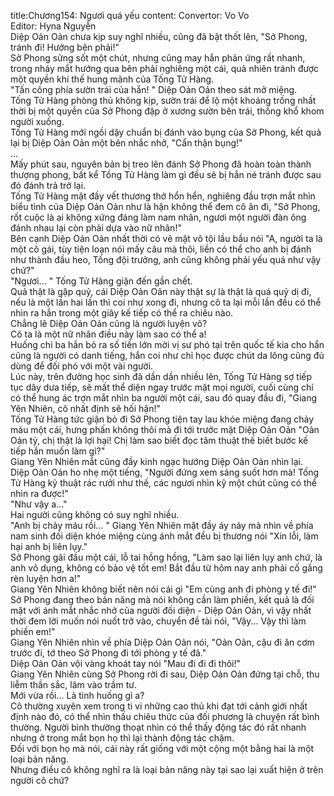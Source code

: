 title:Chương154: Ngươi quá yếu
content:
Convertor: Vo Vo<br>Editor: Hyna Nguyễn<br>Diệp Oản Oản chưa kịp suy nghĩ nhiều, cũng đã bật thốt lên, "Sở Phong, tránh đi! Hướng bên phải!"<br>Sở Phong sửng sốt một chút, nhưng cũng may hắn phản ứng rất nhanh, trong nháy mắt hướng qua bên phải nghiêng một cái, quả nhiên tránh được một quyền khí thế hung mãnh của Tống Tử Hàng.<br>"Tấn công phía sườn trái của hắn! " Diệp Oản Oản theo sát mở miệng.<br>Tống Tử Hàng phòng thủ không kịp, sườn trái để lộ một khoảng trống nhất thời bị một quyền của Sở Phong đập ở xương sườn bên trái, thống khổ khom người xuống.<br>Tống Tử Hàng mới ngồi dậy chuẩn bị đánh vào bụng của Sở Phong, kết quả lại bị Diệp Oản Oản một bên nhắc nhở, "Cẩn thận bụng!"<br>...<br>Mấy phút sau, nguyên bản bị treo lên đánh Sở Phong đã hoàn toàn thành thượng phong, bất kể Tống Tử Hàng làm gì đều sẽ bị hắn né tránh được sau đó đánh trả trở lại.<br>Tống Tử Hàng mặt đầy vết thương thở hổn hển, nghiêng đầu trợn mắt nhìn biểu tình của Diệp Oản Oản như là hận không thể đem cô ăn đi, "Sở Phong, rốt cuộc là ai không xứng đáng làm nam nhân, ngươi một người đàn ông đánh nhau lại còn phải dựa vào nữ nhân!"<br>Bên cạnh Diệp Oản Oản nhất thời có vẻ mặt vô tội lầu bầu nói "A, người ta là một cô gái, tùy tiện loạn nói mấy câu mà thôi, liền có thể cho anh bị đánh như thành đầu heo, Tống đội trưởng, anh cũng không phải yếu quá như vậy chứ?"<br>"Ngươi... " Tống Tử Hàng giận đến gần chết.<br>Quả thật là gặp quỷ, cái Diệp Oản Oản này thật sự là thật là quá quỷ dị đi, nếu là một lần hai lần thì coi như xong đi, nhưng cô ta lại mỗi lần đều có thể nhìn ra hắn trong một giây kế tiếp có thể ra chiêu nào.<br>Chẳng lẽ Diệp Oản Oản cũng là người luyện võ?<br>Cô ta là một nữ nhân điều này làm sao có thể a!<br>Huống chi ba hắn bỏ ra số tiền lớn mời vị sư phó tại trên quốc tế kia cho hắn cũng là người có danh tiếng, hắn coi như chỉ học được chút da lông cũng đủ dùng để đối phó với một vài người.<br>Lúc này, trên đường học sinh đã dần dần nhiều lên, Tống Tử Hàng sợ tiếp tục dây dưa tiếp, sẽ mất thể diện ngay trước mặt mọi người, cuối cùng chỉ có thể hung ác trợn mắt nhìn ba người một cái, sau đó quay đầu đi, "Giang Yên Nhiên, cô nhất định sẽ hối hận!"<br>Tống Tử Hàng tức giận bỏ đi Sở Phong tiện tay lau khóe miệng đang chảy máu một cái, hưng phấn không thôi mà đi tới trước mặt Diệp Oản Oản "Oản Oản tỷ, chị thật là lợi hại! Chị làm sao biết đọc tâm thuật thế biết bước kế tiếp hắn muốn làm gì?"<br>Giang Yên Nhiên mắt cũng đầy kinh ngạc hướng Diệp Oản Oản nhìn lại.<br>Diệp Oản Oản ho nhẹ một tiếng, "Người đứng xem sáng suốt hơn mà! Tống Tử Hàng kỹ thuật rác rưởi như thế, các ngươi nhìn kỹ một chút cũng có thể nhìn ra được!"<br>"Như vậy a..."<br>Hai người cũng không có suy nghĩ nhiều.<br>"Anh bị chảy máu rồi... " Giang Yên Nhiên mặt đầy áy náy mà nhìn về phía nam sinh đối diện khóe miệng cùng ánh mắt đều bị thương nói "Xin lỗi, làm hại anh bị liên lụy."<br>Sở Phong gãi đầu một cái, lỗ tai hồng hồng, "Làm sao lại liên lụy anh chứ, là anh vô dụng, không có bảo vệ tốt em! Bắt đầu từ hôm nay anh phải cố gắng rèn luyện hơn a!"<br>Giang Yên Nhiên không biết nên nói cái gì "Em cùng anh đi phòng y tế đi!"<br>Sở Phong đang theo bản năng mà nói không cần làm phiền, kết quả là đối mặt với ánh mắt nhắc nhở của người đối diện - Diệp Oản Oản, vì vậy nhất thời đem lời muốn nói nuốt trở vào, chuyển đề tài nói, "Vậy... Vậy thì làm phiền em!"<br>Giang Yên Nhiên nhìn về phía Diệp Oản Oản nói, "Oản Oản, cậu đi ăn cơm trước đi, tớ theo Sở Phong đi tới phòng y tế đã."<br>Diệp Oản Oản vội vàng khoát tay nói "Mau đi đi đi thôi!"<br>Giang Yên Nhiên cùng Sở Phong rời đi sau, Diệp Oản Oản đứng tại chỗ, thu liễm thần sắc, lâm vào trầm tư.<br>Mới vừa rồi... Là tình huống gì a?<br>Cô thường xuyên xem trong ti vi những cao thủ khi đạt tới cảnh giới nhất định nào đó, có thể nhìn thấu chiêu thức của đối phương là chuyện rất bình thường. Người bình thường thoạt nhìn có thể thấy động tác đó rất nhanh nhưng ở trong mắt bọn họ thì lại thành động tác chậm.<br>Đối với bọn họ mà nói, cái này rất giống với một cộng một bằng hai là một loại bản năng.<br>Nhưng điều cô không nghĩ ra là loại bản năng này tại sao lại xuất hiện ở trên người cô chứ?